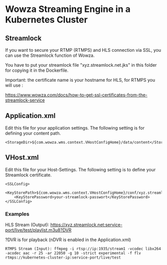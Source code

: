 # Wowza Streaming Engine in a Kubernetes Cluster

## Streamlock
If you want to secure your RTMP (RTMPS) and HLS connection via SSL, you can use the Streamlock function of Wowza.

You have to put your streamlock file "xyz.streamlock.net.jks" in this folder for copying it in the Dockerfile.

Important: the certificate name is your hostname for HLS, for RTMPS you will use <your-kubernetes-cluster-ip>:<service-port> 

https://www.wowza.com/docs/how-to-get-ssl-certificates-from-the-streamlock-service

## Application.xml
Edit this file for your application settings. The following setting is for defining your content path.

```
<StorageDir>${com.wowza.wms.context.VHostConfigHome}/data/content</StorageDir>
```

## VHost.xml
Edit this file for your Host-Settings. The following setting is to define your Streamlock certificate.

```
<SSLConfig>
    <KeyStorePath>${com.wowza.wms.context.VHostConfigHome}/conf/xyz.streamlock.net.jks</KeyStorePath>
    <KeyStorePassword>your-streamlock-passwort</KeyStorePassword>
</SSLConfig>
```

### Examples
HLS Stream (Output): https://xyz.streamlock.net:service-port/live/test/playlist.m3u8?DVR

?DVR is for playback (nDVR is enabled in the Application.xml)

```
RTMPS Stream (Input): ffmpeg -i rtsp://ip:1935/stream1 -vcodec libx264 -acodec aac -r 25 -ar 22050 -g 10 -strict experimental -f flv rtmps://kubernetes-cluster-ip:service-port/live/test
```
